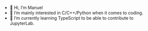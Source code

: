 - 👋 Hi, I’m Manuel
- 👀 I’m mainly interested in C/C++/Python when it comes to coding.
- 🌱 I’m currently learning TypeScript to be able to contribute to JupyterLab.

<!---
schmidi314/schmidi314 is a ✨ special ✨ repository because its `README.md` (this file) appears on your GitHub profile.
You can click the Preview link to take a look at your changes.
--->
